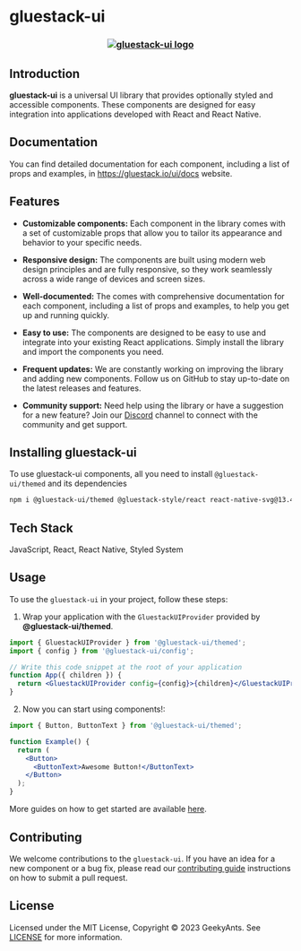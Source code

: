 # gluestack-ui

<h3 align="center">
  <a href="https://github.com/gluestack/gluestack-ui">
    <img src="https://raw.githubusercontent.com/gluestack/gluestack-ui/main/img/gluestack-ui-banner.svg" alt="gluestack-ui logo" >
  </a>
  <br>
</h3>

## Introduction

**gluestack-ui** is a universal UI library that provides optionally styled and accessible components. These components are designed for easy integration into applications developed with React and React Native.

## Documentation

You can find detailed documentation for each component, including a list of props and examples, in https://gluestack.io/ui/docs website.

## Features

- **Customizable components:** Each component in the library comes with a set of customizable props that allow you to tailor its appearance and behavior to your specific needs.

- **Responsive design:** The components are built using modern web design principles and are fully responsive, so they work seamlessly across a wide range of devices and screen sizes.

- **Well-documented:** The comes with comprehensive documentation for each component, including a list of props and examples, to help you get up and running quickly.

- **Easy to use:** The components are designed to be easy to use and integrate into your existing React applications. Simply install the library and import the components you need.

- **Frequent updates:** We are constantly working on improving the library and adding new components. Follow us on GitHub to stay up-to-date on the latest releases and features.

- **Community support:** Need help using the library or have a suggestion for a new feature? Join our [Discord](https://discord.com/invite/95qQ84nf6f) channel to connect with the community and get support.

## Installing **gluestack-ui**

To use gluestack-ui components, all you need to install `@gluestack-ui/themed` and its dependencies

```bash
npm i @gluestack-ui/themed @gluestack-style/react react-native-svg@13.4.0
```

## Tech Stack

JavaScript, React, React Native, Styled System

## Usage

To use the `gluestack-ui` in your project, follow these steps:

1. Wrap your application with the `GluestackUIProvider` provided by
   **@gluestack-ui/themed**.

```jsx
import { GluestackUIProvider } from '@gluestack-ui/themed';
import { config } from '@gluestack-ui/config';

// Write this code snippet at the root of your application
function App({ children }) {
  return <GluestackUIProvider config={config}>{children}</GluestackUIProvider>;
}
```

2. Now you can start using components!:

```jsx
import { Button, ButtonText } from '@gluestack-ui/themed';

function Example() {
  return (
    <Button>
      <ButtonText>Awesome Button!</ButtonText>
    </Button>
  );
}
```

More guides on how to get started are available
[here](https://gluestack.io/ui/docs).

## Contributing

We welcome contributions to the `gluestack-ui`. If you have an idea for a new component or a bug fix, please read our [contributing guide](./CONTRIBUTING.md) instructions on how to submit a pull request.

## License

Licensed under the MIT License, Copyright © 2023 GeekyAnts. See [LICENSE](https://github.com/gluestack/gluestack-ui/blob/main/LICENSE) for more information.
